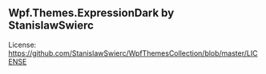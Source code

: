 ## Wpf.Themes.ExpressionDark by StanislawSwierc
License: https://github.com/StanislawSwierc/WpfThemesCollection/blob/master/LICENSE